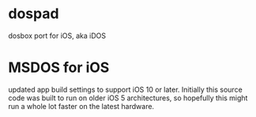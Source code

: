 dospad
======

dosbox port for iOS, aka iDOS
# MSDOS for iOS

updated app build settings to support iOS 10 or later. Initially this source code was built to run on older iOS 5 architectures, so hopefully this might run a whole lot faster on the latest hardware. 

